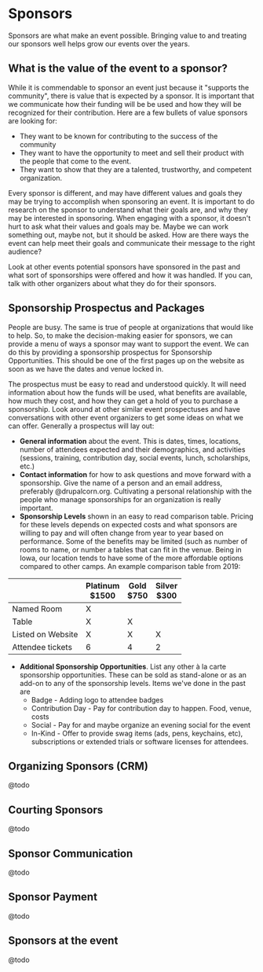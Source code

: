 
# Sponsors

Sponsors are what make an event possible. Bringing value to and treating our sponsors well helps grow our events over the years.

## What is the value of the event to a sponsor?

While it is commendable to sponsor an event just because it "supports the community", there is value that is expected by a sponsor. It is important that we communicate how their funding will be be used and how they will be recognized for their contribution. Here are a few bullets of value sponsors are looking for:

* They want to be known for contributing to the success of the community
* They want to have the opportunity to meet and sell their product with the people that come to the event.
* They want to show that they are a talented, trustworthy, and competent organization.

Every sponsor is different, and may have different values and goals they may be trying to accomplish when sponsoring an event. It is important to do research on the sponsor to understand what their goals are, and why they may be interested in sponsoring. When engaging with a sponsor, it doesn't hurt to ask what their values and goals may be. Maybe we can work something out, maybe not, but it should be asked.  How are there ways the event can help meet their goals and communicate their message to the right audience?

Look at other events potential sponsors have sponsored in the past and what sort of sponsorships were offered and how it was handled. If you can, talk with other organizers about what they do for their sponsors.

## Sponsorship Prospectus and Packages

People are busy. The same is true of people at organizations that would like to help. So, to make the decision-making easier for sponsors, we can provide a menu of ways a sponsor may want to support the event. We can do this by providing a sponsorship prospectus for Sponsorship Opportunities. This should be one of the first pages up on the website as soon as we have the dates and venue locked in.

The prospectus must be easy to read and understood quickly. It will need information about how the funds will be used, what benefits are available, how much they cost, and how they can get a hold of you to purchase a sponsorship. Look around at other similar event prospectuses and have conversations with other event organizers to get some ideas on what we can offer. Generally a prospectus will lay out:

* **General information** about the event. This is dates, times, locations, number of attendees expected and their demographics, and activities (sessions, training, contribution day, social events, lunch, scholarships, etc.)
* **Contact information** for how to ask questions and move forward with a sponsorship. Give the name of a person and an email address, preferably @drupalcorn.org. Cultivating a personal relationship with the people who manage sponsorships for an organization is really important.
* **Sponsorship Levels** shown in an easy to read comparison table. Pricing for these levels depends on expected costs and what sponsors are willing to pay and will often change from year to year based on performance. Some of the benefits may be limited (such as number of rooms to name, or number a tables that can fit in the venue. Being in Iowa, our location tends to have some of the more affordable options compared to other camps. An example comparison table from 2019:

|                   | Platinum<br>$1500 | Gold<br>$750 | Silver<br>$300 |
|-------------------|-------------------|--------------|----------------|
| Named Room        | X                 |              |                |
| Table             | X                 | X            |                |
| Listed on Website | X                 | X            | X              |
| Attendee tickets  | 6                 | 4            | 2              |

* **Additional Sponsorship Opportunities**. List any other à la carte sponsorship opportunities. These can be sold as stand-alone or as an add-on to any of the sponsorship levels. Items we've done in the past are
	* Badge - Adding logo to attendee badges
	* Contribution Day - Pay for contribution day to happen. Food, venue, costs
	* Social - Pay for and maybe organize an evening social for the event
	* In-Kind - Offer to provide swag items (ads, pens, keychains, etc), subscriptions or extended trials or software licenses for attendees.

## Organizing Sponsors (CRM)

@todo

## Courting Sponsors

@todo

## Sponsor Communication

@todo

## Sponsor Payment

@todo

## Sponsors at the event

@todo
